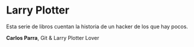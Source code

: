 # Larry Plotter

Esta serie de libros cuentan la historia de un hacker de los que hay pocos.

**Carlos Parra**, Git & Larry Plotter Lover
